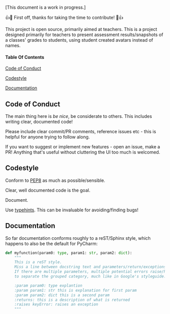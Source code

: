 [This document is a work in progress.]

:+1::tada: First off, thanks for taking the time to contribute! :tada::+1:

This project is open source, primarily aimed at teachers. 
This is a project designed primarily for teachers to present assessment results/snapshots of a classes' grades to students, using student 
created avatars instead of names.

#### Table Of Contents
[Code of Conduct](#code-of-conduct)

[Codestyle](#codestyle)

[Documentation](Documentation)

## Code of Conduct
The main thing here is *be nice*, be considerate to others. This includes writing clear, documented code!

Please include clear commit/PR comments, reference issues etc - this is helpful for anyone trying to follow along.

If you want to suggest or implement new features - open an issue, make a PR! Anything that's useful without cluttering the UI too much is welcomed.




## Codestyle

Conform to [PEP8](https://www.python.org/dev/peps/pep-0008/) as much as possible/sensible. 

Clear, well documented code is the goal. 

Document. 

Use [typehints](https://docs.python.org/3/library/typing.html). This can be invaluable for avoiding/finding bugs!


## Documentation

So far documentation conforms roughly to a reST/Sphinx style, which happens to also be the default for PyCharm:

```python
def myfunction(param0: type, param1: str, param2: dict):
    """
    This is a reST style. 
    Miss a line between docstring text and parameters/return/exceptions.
    If there are multiple parameters, multiple potential errors raise/handled, it can be clearer
    to separate the grouped category, much like in Google's styleguide. 

    :param param0: type explantion
    :param param1: str this is explanation for first param
    :param param2: dict this is a second param
    :returns: this is a description of what is returned
    :raises keyError: raises an exception
    """
```
